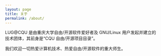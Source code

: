 ```yaml
---
layout: page
title: 关于
permalink: /about/
---
```


LUG@CQU 是由重庆大学自由/开源软件爱好者及 GNU/Linux 用户发起并建立的技术团体，其前身是“CQU 自由/开源项目目录”。

我们欢迎一切热爱计算机技术、热爱自由/开源软件的重大师生。

